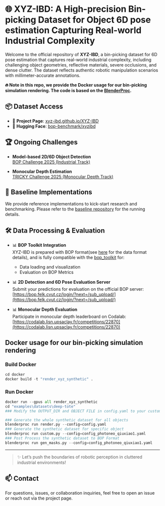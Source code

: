 # 🌐 	XYZ-IBD: A High-precision Bin-picking Dataset for Object 6D pose estimation Capturing Real-world Industrial Complexity

Welcome to the official repository of **XYZ-IBD**, a bin-picking dataset for 6D pose estimation that captures real-world industrial complexity, including challenging object geometries, reflective materials, severe occlusions, and dense clutter. The dataset reflects authentic robotic manipulation scenarios with millimeter-accurate annotations. 

**🔥 Note in this repo, we provide the Docker usage for our bin-picking simulation rendering. The code is based on the [BlenderProc](https://github.com/DLR-RM/BlenderProc).**


## 📦 Dataset Access

- 🔗 **Project Page**: [xyz-ibd.github.io/XYZ-IBD](https://xyz-ibd.github.io/XYZ-IBD)
- 🤗 **Hugging Face**: [bop-benchmark/xyzibd](https://huggingface.co/datasets/bop-benchmark/xyzibd)



## 🏆 Ongoing Challenges

- **Model-based 2D/6D Object Detection**  
  [BOP Challenge 2025 (Industrial Track)](https://bop.felk.cvut.cz/challenges/)

- **Monocular Depth Estimation**  
  [TRICKY Challenge 2025 (Monocular Depth Track)](https://sites.google.com/view/iccv25tricky/home#h.9sn9fynz7to1)



## 🚀 Baseline Implementations

We provide reference implementations to kick-start research and benchmarking.
Please refer to the [baseline repository](https://github.com/GodZarathustra/Baselines-for-Industrial-Bin-Picking-BOP2025) for the running details.



## 🛠️ Data Processing & Evaluation

- 📊 **BOP Toolkit Integration**  
  XYZ-IBD is prepared with BOP format(see [here](https://github.com/thodan/bop_toolkit/blob/master/docs/bop_datasets_format.md) for the data format details), and is fully compatible with the [bop_toolkit](https://github.com/thodan/bop_toolkit) for:
  - Data loading and visualization
  - Evaluation on BOP Metrics

- 📊  **2D Detection and 6D Pose Evaluation Server**  
  Submit your predictions for evaluation on the official BOP server:  
  [https://bop.felk.cvut.cz/login/?next=/sub_upload/](https://bop.felk.cvut.cz/login/?next=/sub_upload/)

- 📊  **Monocular Depth Evaluation**  
  Participate in monocular depth leaderboard on Codalab:  
  [https://codalab.lisn.upsaclay.fr/competitions/22870](https://codalab.lisn.upsaclay.fr/competitions/22870)



## Docker usage for our bin-picking simulation rendering

### Build Docker
 ```python
cd docker 
docker build -t "render_xyz_synthetic" .
```
### Run Docker
```python
docker run --gpus all render_xyz_synthetic
cd "examples\datasets\deep-tote"
### Modify the OUTPUT_DIR and OBJECT FILE in config.yaml to your custom path before run scripts!

### Generate the whole synthetic dataset for all objects
blenderproc run render.py --config=config.yaml
### Generate the synthetic dataset for specific object
blenderproc run custom.py --config=config_photoneo_qiuxiao1.yaml
### Post Process the synthetic dataset to BOP Format
blenderproc run gen_masks.py --config=config_photoneo_qiuxiao1.yaml
```


---
> ✨ Let’s push the boundaries of robotic perception in cluttered industrial environments!
## 📫 Contact

For questions, issues, or collaboration inquiries, feel free to open an issue or reach out via the project page.
